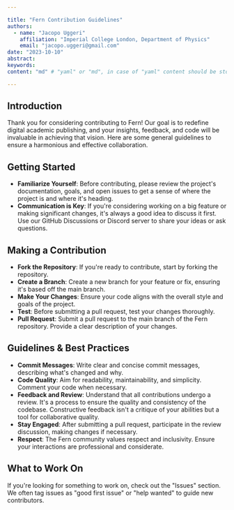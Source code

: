 ```yaml
---

title: "Fern Contribution Guidelines"
authors:
  - name: "Jacopo Uggeri"
    affiliation: "Imperial College London, Department of Physics"
    email: "jacopo.uggeri@gmail.com"
date: "2023-10-10"
abstract:
keywords:
content: "md" # "yaml" or "md", in case of "yaml" content should be stored in section-<title>.yaml, in case of "md" content should be written below.

---
```


## Introduction

Thank you for considering contributing to Fern! Our goal is to redefine digital academic publishing, and your insights, feedback, and code will be invaluable in achieving that vision. Here are some general guidelines to ensure a harmonious and effective collaboration.

## Getting Started

- **Familiarize Yourself**: Before contributing, please review the project's documentation, goals, and open issues to get a sense of where the project is and where it's heading.
- **Communication is Key**: If you're considering working on a big feature or making significant changes, it's always a good idea to discuss it first. Use our GitHub Discussions or Discord server to share your ideas or ask questions.

## Making a Contribution

- **Fork the Repository**: If you're ready to contribute, start by forking the repository.
- **Create a Branch**: Create a new branch for your feature or fix, ensuring it's based off the main branch.
- **Make Your Changes**: Ensure your code aligns with the overall style and goals of the project.
- **Test**: Before submitting a pull request, test your changes thoroughly.
- **Pull Request**: Submit a pull request to the main branch of the Fern repository. Provide a clear description of your changes.

## Guidelines & Best Practices

- **Commit Messages**: Write clear and concise commit messages, describing what's changed and why.
- **Code Quality**: Aim for readability, maintainability, and simplicity. Comment your code when necessary.
- **Feedback and Review**: Understand that all contributions undergo a review. It's a process to ensure the quality and consistency of the codebase. Constructive feedback isn't a critique of your abilities but a tool for collaborative quality.
- **Stay Engaged**: After submitting a pull request, participate in the review discussion, making changes if necessary.
- **Respect**: The Fern community values respect and inclusivity. Ensure your interactions are professional and considerate.

## What to Work On

If you're looking for something to work on, check out the "Issues" section. We often tag issues as "good first issue" or "help wanted" to guide new contributors.